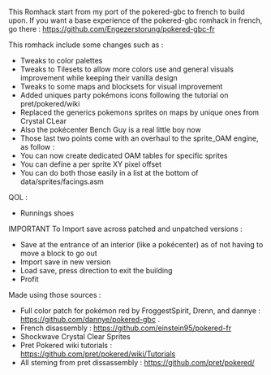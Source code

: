This Romhack start from my port of the pokered-gbc to french to build upon.
If you want a base experience of the pokered-gbc romhack in french, go there : https://github.com/Engezerstorung/pokered-gbc-fr

This romhack include some changes such as :
- Tweaks to color palettes
- Tweaks to Tilesets to allow more colors use and general visuals improvement while keeping their vanilla design
- Tweaks to some maps and blocksets for visual improvement
- Added uniques party pokémons icons following the tutorial on pret/pokered/wiki
- Replaced the generics pokemons sprites on maps by unique ones from Crystal CLear
- Also the pokécenter Bench Guy is a real little boy now
- Those last two points come with an overhaul to the sprite_OAM engine, as follow :
- You can now create dedicated OAM tables for specific sprites
- You can define a per sprite XY pixel offset
- You can do both those easily in a list at the bottom of  data/sprites/facings.asm

QOL :
- Runnings shoes



IMPORTANT
To Import save across patched and unpatched versions : 
- Save at the entrance of an interior (like a pokécenter) as of not having to move a block to go out
- Import save in new version
- Load save, press direction to exit the building
- Profit

Made using those sources :
- Full color patch for pokémon red by FroggestSpirit, Drenn, and dannye : https://github.com/dannye/pokered-gbc .
- French disassembly : https://github.com/einstein95/pokered-fr
- Shockwave Crystal Clear Sprites 
- Pret Pokered wiki tutorials : https://github.com/pret/pokered/wiki/Tutorials
- All steming from pret dissassembly : https://github.com/pret/pokered/
